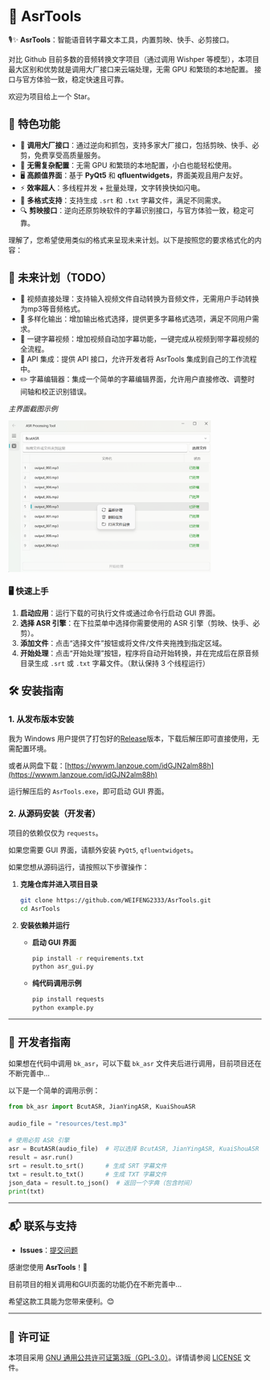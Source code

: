 # 🎤 AsrTools

🎙️✨ **AsrTools**：智能语音转字幕文本工具，内置剪映、快手、必剪接口。

 对比 Github 目前多数的音频转换文字项目（通过调用 Wishper 等模型），本项目最大区别和优势就是调用大厂接口来云端处理，无需 GPU 和繁琐的本地配置。 接口与官方体验一致，稳定快速且可靠。

欢迎为项目给上一个 Star。


## 🌟 **特色功能**

- 💸 **调用大厂接口**：通过逆向和抓包，支持多家大厂接口，包括剪映、快手、必剪，免费享受高质量服务。
- 🚀 **无需复杂配置**：无需 GPU 和繁琐的本地配置，小白也能轻松使用。
- 🖥️ **高颜值界面**：基于 **PyQt5** 和 **qfluentwidgets**，界面美观且用户友好。
- ⚡ **效率超人**：多线程并发 + 批量处理，文字转换快如闪电。
- 📄 **多格式支持**：支持生成 `.srt` 和 `.txt` 字幕文件，满足不同需求。
- 🔍 **剪映接口**：逆向还原剪映软件的字幕识别接口，与官方体验一致，稳定可靠。

理解了，您希望使用类似的格式来呈现未来计划。以下是按照您的要求格式化的内容：

## 🌟 未来计划（TODO）

- 🎥 视频直接处理：支持输入视频文件自动转换为音频文件，无需用户手动转换为mp3等音频格式。
- 📄 多样化输出：增加输出格式选择，提供更多字幕格式选项，满足不同用户需求。
- 🔀 一键字幕视频：增加视频自动加字幕功能，一键完成从视频到带字幕视频的全流程。
- 🔗 API 集成：提供 API 接口，允许开发者将 AsrTools 集成到自己的工作流程中。
- ✏️ 字幕编辑器：集成一个简单的字幕编辑界面，允许用户直接修改、调整时间轴和校正识别错误。


*主界面截图示例*

<img src="resources/main_window.png" width="80%" alt="主界面">


### 🖥️ **快速上手**

1. **启动应用**：运行下载的可执行文件或通过命令行启动 GUI 界面。
2. **选择 ASR 引擎**：在下拉菜单中选择你需要使用的 ASR 引擎（剪映、快手、必剪）。
3. **添加文件**：点击“选择文件”按钮或将文件/文件夹拖拽到指定区域。
4. **开始处理**：点击“开始处理”按钮，程序将自动开始转换，并在完成后在原音频目录生成 `.srt` 或 `.txt` 字幕文件。（默认保持 3 个线程运行）

## 🛠️ **安装指南**

###  **1. 从发布版本安装**

我为 Windows 用户提供了打包好的[Release](https://github.com/WEIFENG2333/AsrTools/releases)版本，下载后解压即可直接使用，无需配置环境。

或者从网盘下载：[https://wwwm.lanzoue.com/idGJN2alm88h](https://wwwm.lanzoue.com/idGJN2alm88h)

运行解压后的 `AsrTools.exe`，即可启动 GUI 界面。


###  **2. 从源码安装（开发者）**

项目的依赖仅仅为 `requests`。

如果您需要 GUI 界面，请额外安装 `PyQt5`, `qfluentwidgets`。

如果您想从源码运行，请按照以下步骤操作：

1. **克隆仓库并进入项目目录**

    ```bash
    git clone https://github.com/WEIFENG2333/AsrTools.git
    cd AsrTools
    ```

2. **安装依赖并运行**

    - **启动 GUI 界面**

        ```bash
        pip install -r requirements.txt
        python asr_gui.py
        ```

    - **纯代码调用示例**

        ```bash
        pip install requests
        python example.py
        ```

---

## 📝 **开发者指南**

如果想在代码中调用 `bk_asr`，可以下载 `bk_asr` 文件夹后进行调用，目前项目还在不断完善中...

以下是一个简单的调用示例：

```python
from bk_asr import BcutASR, JianYingASR, KuaiShouASR

audio_file = "resources/test.mp3"

# 使用必剪 ASR 引擎
asr = BcutASR(audio_file)  # 可以选择 BcutASR, JianYingASR, KuaiShouASR
result = asr.run()
srt = result.to_srt()      # 生成 SRT 字幕文件
txt = result.to_txt()      # 生成 TXT 字幕文件
json_data = result.to_json()  # 返回一个字典（包含时间）
print(txt)
```

---

## 📬 **联系与支持**

- **Issues**：[提交问题](https://github.com/WEIFENG2333/AsrTools/issues)

感谢您使用 **AsrTools**！🎉  

目前项目的相关调用和GUI页面的功能仍在不断完善中...

希望这款工具能为您带来便利。😊

---

 ## 📄 **许可证**

本项目采用 [GNU 通用公共许可证第3版（GPL-3.0）](https://www.gnu.org/licenses/gpl-3.0.en.html)。详情请参阅 [LICENSE](https://github.com/WEIFENG2333/AsrTools/blob/main/LICENSE) 文件。



